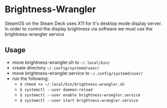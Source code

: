 # Brightness-Wrangler

SteamOS on the Steam Deck uses X11 for it's desktop mode display server. In order to control the display brightness via software we must use the brightness-wrangler service

## Usage
- move brightness-wrangler.sh to `~/.local/bin/`
- create directory `~/.config/systemd/user/`
- move brightness-wrangler.service to `~/.config/systemd/user/`
- run the following:
    - `$ chmod +x ~/.local/bin/brightness-wrangler.sh`
    - `$ systemctl --user daemon-reload`
    - `$ systemctl --user enable brightness-wrangler.service`
    - `$ systemctl --user start brightness-wrangler.service`
